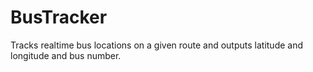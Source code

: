 # BusTracker
Tracks realtime bus locations on a given route and outputs latitude and longitude and bus number.

